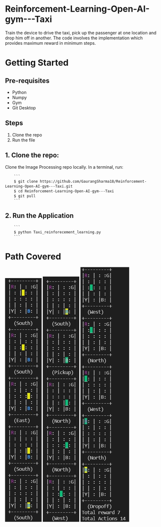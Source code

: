 # Reinforcement-Learning-Open-AI-gym---Taxi
Train the device to drive the taxi, pick up the passenger at one location and drop him off in another. The code involves the implementation which provides maximum reward in minimum steps. 

# Getting Started

  ## Pre-requisites
  
  * Python
  * Numpy
  * Gym
  * Git Desktop

  ## Steps

  1. Clone the repo
  2. Run the file

  ## 1. Clone the repo: 
  Clone the Image Processing repo locally. In a terminal, run:   
  
        ```
        $ git clone https://github.com/GaurangSharma18/Reinforcement-Learning-Open-AI-gym---Taxi.git
        $ cd Reinforcement-Learning-Open-AI-gym---Taxi
        $ git pull
        ```
        
  ## 2. Run the Application  
        ```
        $ python Taxi_reinforecement_learning.py
        ``` 
# Path Covered
<div float="left">
  <img src="images/Taxi1.jpg" />
  <img src="images/Taxi2.jpg" />
  <img src="images/Taxi3.jpg" />
</div>
